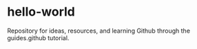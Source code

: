 # hello-world
Repository for ideas, resources, and learning Github through the guides.github tutorial.
